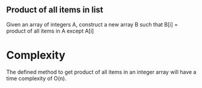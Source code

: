 ## Product of all items in list
Given an array of integers A, construct a new array B such that B[i] = product of all items in A except A[i]

# Complexity
The defined method to get product of all items in an integer array will have a time complexity of O(n).

